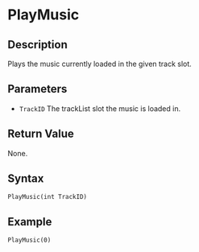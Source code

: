 # PlayMusic

## Description
Plays the music currently loaded in the given track slot.

## Parameters
- `TrackID`
The trackList slot the music is loaded in.

## Return Value
None.

## Syntax
```
PlayMusic(int TrackID)
```

## Example
```
PlayMusic(0)
```